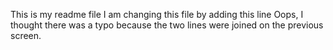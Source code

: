 This is my readme file
I am changing this file by adding this line
Oops, I thought there was a typo because the two lines were joined on the previous screen.
